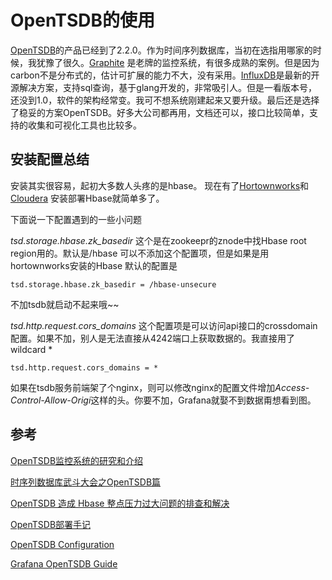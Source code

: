 OpenTSDB的使用
===
[OpenTSDB](http://opentsdb.net/)的产品已经到了2.2.0。作为时间序列数据库，当初在选指用哪家的时候，我犹豫了很久。[Graphite](https://graphiteapp.org/) 是老牌的监控系统，有很多成熟的案例。但是因为carbon不是分布式的，估计可扩展的能力不大，没有采用。[InfluxDB](https://influxdata.com/)是最新的开源解决方案，支持sql查询，基于glang开发的，非常吸引人。但是一看版本号，还没到1.0，软件的架构经常变。我可不想系统刚建起来又要升级。最后还是选择了稳妥的方案OpenTSDB。好多大公司都再用，文档还可以，接口比较简单，支持的收集和可视化工具也比较多。

## 安装配置总结
安装其实很容易，起初大多数人头疼的是hbase。 现在有了[Hortownworks](https://zh.hortonworks.com/)和[Cloudera](http://zh-cn.cloudera.com/) 安装部署Hbase就简单多了。

下面说一下配置遇到的一些小问题

*tsd.storage.hbase.zk_basedir* 这个是在zookeepr的znode中找Hbase root region用的。默认是/hbase 可以不添加这个配置项，但是如果是用hortownworks安装的Hbase 默认的配置是
```shell
tsd.storage.hbase.zk_basedir = /hbase-unsecure
```
不加tsdb就启动不起来哦~~

*tsd.http.request.cors_domains* 这个配置项是可以访问api接口的crossdomain配置。如果不加，别人是无法直接从4242端口上获取数据的。我直接用了wildcard *
```shell
tsd.http.request.cors_domains = *
```
如果在tsdb服务前端架了个nginx，则可以修改nginx的配置文件增加*Access-Control-Allow-Origi*这样的头。你要不加，Grafana就娶不到数据甭想看到图。
## 参考
[OpenTSDB监控系统的研究和介绍](http://www.searchtb.com/2012/07/opentsdb-monitoring-system.html)

[时序列数据库武斗大会之OpenTSDB篇](http://liubin.org/blog/2016/03/05/tsdb-opentsdb/)

[OpenTSDB 造成 Hbase 整点压力过大问题的排查和解决](http://tech.meituan.com/opentsdb_hbase_compaction_problem.html)

[OpenTSDB部署手记](http://debugo.com/opentsdb/)

[OpenTSDB Configuration](http://opentsdb.net/docs/build/html/user_guide/configuration.html)

[Grafana OpenTSDB Guide](http://docs.grafana.org/features/opentsdb/)
